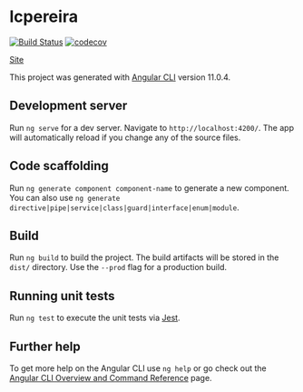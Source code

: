 # lcpereira

[![Build Status](https://travis-ci.com/lcpereira/lcpereira.github.io.svg?branch=main)](https://travis-ci.org/lcpereira/lcpereira.github.io)
[![codecov](https://codecov.io/gh/lcpereira/lcpereira.github.io/branch/main/graph/badge.svg?token=4JRKACSYNI)](https://codecov.io/gh/lcpereira/lcpereira.github.io)

[Site](https://lcpereira.github.io)

This project was generated with [Angular CLI](https://github.com/angular/angular-cli) version 11.0.4.

## Development server

Run `ng serve` for a dev server. Navigate to `http://localhost:4200/`. The app will automatically reload if you change any of the source files.

## Code scaffolding

Run `ng generate component component-name` to generate a new component. You can also use `ng generate directive|pipe|service|class|guard|interface|enum|module`.

## Build

Run `ng build` to build the project. The build artifacts will be stored in the `dist/` directory. Use the `--prod` flag for a production build.

## Running unit tests

Run `ng test` to execute the unit tests via [Jest](https://jestjs.io/).

## Further help

To get more help on the Angular CLI use `ng help` or go check out the [Angular CLI Overview and Command Reference](https://angular.io/cli) page.
